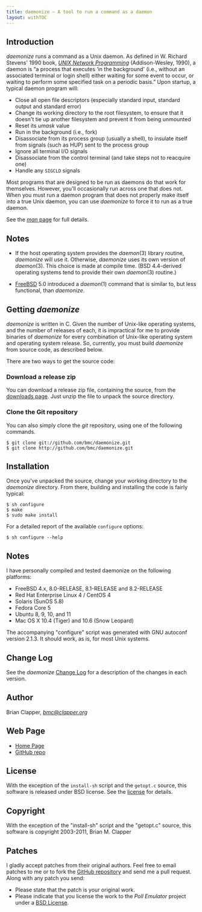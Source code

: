 ```yaml
---
title: daemonize — A tool to run a command as a daemon
layout: withTOC
---
```


## Introduction

*daemonize* runs a command as a Unix daemon. As defined in W. Richard
Stevens' 1990 book, [*UNIX Network Programming*][] (Addison-Wesley, 1990),
a daemon is “a process that executes ‘in the background' (i.e., without an
associated terminal or login shell) either waiting for some event to occur,
or waiting to perform some specified task on a periodic basis.” Upon
startup, a typical daemon program will:

* Close all open file descriptors (especially standard input, standard
  output and standard error)
* Change its working directory to the root filesystem, to ensure that it
  doesn't tie up another filesystem and prevent it from being unmounted
* Reset its *umask* value
* Run in the background (i.e., fork)
* Disassociate from its process group (usually a shell), to insulate itself
  from signals (such as HUP) sent to the process group
* Ignore all terminal I/O signals
* Disassociate from the control terminal (and take steps not to reacquire one)
* Handle any `SIGCLD` signals

Most programs that are designed to be run as daemons do that work for
themselves. However, you'll occasionally run across one that does not. When
you must run a daemon program that does not properly make itself into a
true Unix daemon, you can use *daemonize* to force it to run as a true
daemon.

See the [*man* page][] for full details.

[*man* page]: daemonize.html
[*UNIX Network Programming*]: http://www.kohala.com/start/unp.html

## Notes

* If the host operating system provides the *daemon*(3) library routine,
  *daemonize* will use it. Otherwise, *daemonize* uses its own version of
  *daemon*(3). This choice is made at compile time. (BSD 4.4-derived
  operating systems tend to provide their own *daemon*(3) routine.)

* [FreeBSD][] 5.0 introduced a *daemon*(1) command that is similar to, but
  less functional, than *daemonize*.

[FreeBSD]: http://www.freebsd.org/

## Getting *daemonize*

*daemonize* is written in C. Given the number of Unix-like operating
systems, and the number of releases of each, it is impractical for me to
provide binaries of *daemonize* for every combination of Unix-like
operating system and operating system release. So, currently, you must
build *daemonize* from source code, as described below.

There are two ways to get the source code:

### Download a release zip

You can download a release zip file, containing the source, from the
[downloads page][]. Just unzip the file to unpack the source
directory.

### Clone the Git repository

You can also simply clone the *git* repository, using one of the following
commands.

    $ git clone git://github.com/bmc/daemonize.git
    $ git clone http://github.com/bmc/daemonize.git

[downloads page]: http://github.com/bmc/daemonize/downloads

## Installation

Once you've unpacked the source, change your working directory to the
*daemonize* directory. From there, building and installing the code is
fairly typical:

    $ sh configure
    $ make
    $ sudo make install

For a detailed report of the available `configure` options:

    $ sh configure --help

## Notes

I have personally compiled and tested daemonize on the following platforms:

* FreeBSD 4.x, 8.0-RELEASE, 8.1-RELEASE and 8.2-RELEASE
* Red Hat Enterprise Linux 4 / CentOS 4
* Solaris (SunOS 5.8)
* Fedora Core 5
* Ubuntu 8, 9, 10, and 11
* Mac OS X 10.4 (Tiger) and 10.6 (Snow Leopard)

The accompanying "configure" script was generated with GNU autoconf
version 2.1.3. It should work, as is, for most Unix systems.

## Change Log

See the *daemonize* [Change Log][] for a description of the changes in
each version.

[Change Log]: https://github.com/bmc/daemonize/blob/master/CHANGELOG.md

## Author

Brian Clapper, *bmc@clapper.org*

## Web Page

* [Home Page][daemonize-home]
* [GitHub repo][github-repo]

[daemonize-home]: http://software.clapper.org/daemonize
[github-repo]: http://github.com/bmc/daemonize

## License

With the exception of the `install-sh` script and the `getopt.c` source,
this software is released under BSD license. See the [license][] for details.

[license]: license.html

## Copyright

With the exception of the "install-sh" script and the "getopt.c" source,
this software is copyright 2003-2011, Brian M. Clapper

## Patches

I gladly accept patches from their original authors. Feel free to email
patches to me or to fork the [GitHub repository][github-repo] and send me a
pull request. Along with any patch you send:

* Please state that the patch is your original work.
* Please indicate that you license the work to the *Poll Emulator*
  project under a [BSD License][license].

[GitHub repository]: http://github.com/bmc/daemonize
